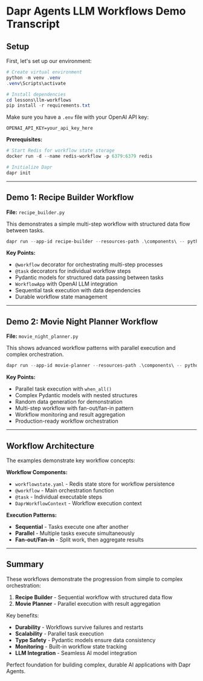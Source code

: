 # Dapr Agents LLM Workflows Demo Transcript

## Setup
First, let's set up our environment:

```powershell
# Create virtual environment
python -m venv .venv
.venv\Scripts\activate

# Install dependencies
cd lessons\llm-workflows
pip install -r requirements.txt
```

Make sure you have a `.env` file with your OpenAI API key:
```
OPENAI_API_KEY=your_api_key_here
```

**Prerequisites:**
```powershell
# Start Redis for workflow state storage
docker run -d --name redis-workflow -p 6379:6379 redis

# Initialize Dapr
dapr init
```

---

## Demo 1: Recipe Builder Workflow
**File:** `recipe_builder.py`

This demonstrates a simple multi-step workflow with structured data flow between tasks.

```powershell
dapr run --app-id recipe-builder --resources-path .\components\ -- python recipe_builder.py
```

**Key Points:**
- `@workflow` decorator for orchestrating multi-step processes
- `@task` decorators for individual workflow steps
- Pydantic models for structured data passing between tasks
- `WorkflowApp` with OpenAI LLM integration
- Sequential task execution with data dependencies
- Durable workflow state management

---

## Demo 2: Movie Night Planner Workflow
**File:** `movie_night_planner.py`

This shows advanced workflow patterns with parallel execution and complex orchestration.

```powershell
dapr run --app-id movie-planner --resources-path .\components\ -- python movie_night_planner.py
```

**Key Points:**
- Parallel task execution with `when_all()`
- Complex Pydantic models with nested structures
- Random data generation for demonstration
- Multi-step workflow with fan-out/fan-in pattern
- Workflow monitoring and result aggregation
- Production-ready workflow orchestration

---

## Workflow Architecture
The examples demonstrate key workflow concepts:

**Workflow Components:**
- `workflowstate.yaml` - Redis state store for workflow persistence
- `@workflow` - Main orchestration function
- `@task` - Individual executable steps
- `DaprWorkflowContext` - Workflow execution context

**Execution Patterns:**
- **Sequential** - Tasks execute one after another
- **Parallel** - Multiple tasks execute simultaneously
- **Fan-out/Fan-in** - Split work, then aggregate results

---

## Summary
These workflows demonstrate the progression from simple to complex orchestration:

1. **Recipe Builder** - Sequential workflow with structured data flow
2. **Movie Planner** - Parallel execution with result aggregation

Key benefits:
- **Durability** - Workflows survive failures and restarts
- **Scalability** - Parallel task execution
- **Type Safety** - Pydantic models ensure data consistency
- **Monitoring** - Built-in workflow state tracking
- **LLM Integration** - Seamless AI model integration

Perfect foundation for building complex, durable AI applications with Dapr Agents.
